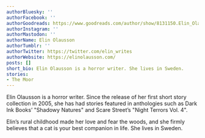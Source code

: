 ```yaml
---
authorBluesky: ''
authorFacebook: ''
authorGoodreads: https://www.goodreads.com/author/show/8131150.Elin_Olausson
authorInstagram: ''
authorMastodon: ''
authorName: Elin Olausson
authorTumblr: ''
authorTwitter: https://twitter.com/elin_writes
authorWebsite: https://elinolausson.com/
posts: []
short_bio: Elin Olausson is a horror writer. She lives in Sweden.
stories:
- The Moor
---
```


Elin Olausson is a horror writer. Since the release of her first short story collection in 2005, she has had stories featured in anthologies such as Dark Ink Books’ "Shadowy Natures" and Scare Street’s "Night Terrors Vol. 4".

Elin’s rural childhood made her love and fear the woods, and she firmly believes that a cat is your best companion in life. She lives in Sweden.